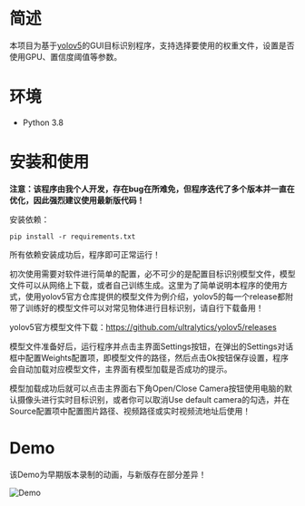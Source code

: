 # 简述
本项目为基于[yolov5](https://github.com/ultralytics/yolov5)的GUI目标识别程序，支持选择要使用的权重文件，设置是否使用GPU、置信度阈值等参数。

# 环境
- Python 3.8

# 安装和使用

**注意：该程序由我个人开发，存在bug在所难免，但程序迭代了多个版本并一直在优化，因此强烈建议使用最新版代码！**

安装依赖：

```shell
pip install -r requirements.txt
```

所有依赖安装成功后，程序即可正常运行！

初次使用需要对软件进行简单的配置，必不可少的是配置目标识别模型文件，模型文件可以从网络上下载，或者自己训练生成。这里为了简单说明本程序的使用方式，使用yolov5官方仓库提供的模型文件为例介绍，yolov5的每一个release都附带了训练好的模型文件可以对常见物体进行目标识别，请自行下载备用！

yolov5官方模型文件下载：https://github.com/ultralytics/yolov5/releases

模型文件准备好后，运行程序并点击主界面Settings按钮，在弹出的Settings对话框中配置Weights配置项，即模型文件的路径，然后点击Ok按钮保存设置，程序会自动加载对应模型文件，主界面有模型加载是否成功的提示。

模型加载成功后就可以点击主界面右下角Open/Close Camera按钮使用电脑的默认摄像头进行实时目标识别，或者你可以取消Use default camera的勾选，并在Source配置项中配置图片路径、视频路径或实时视频流地址后使用！

# Demo

该Demo为早期版本录制的动画，与新版存在部分差异！

![Demo](demo.gif)